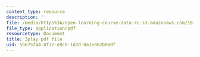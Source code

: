 ```yaml
---
content_type: resource
description: ''
file: /media/https%3A/open-learning-course-data-rc.s3.amazonaws.com/18-06-linear-algebra-spring-2010/5b675f448f72e8c01d2d0a1ed62b98df_HgC1l_6ySkc.pdf
file_type: application/pdf
resourcetype: Document
title: 3play pdf file
uid: 5b675f44-8f72-e8c0-1d2d-0a1ed62b98df
---
```

